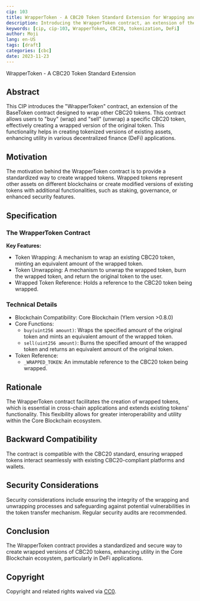 ```yaml
---
cip: 103
title: WrapperToken - A CBC20 Token Standard Extension for Wrapping and Unwrapping Tokens
description: Introducing the WrapperToken contract, an extension of the BaseToken contract for wrapping and unwrapping CBC20 tokens.
keywords: [cip, cip-103, WrapperToken, CBC20, tokenization, DeFi]
author: Moji
lang: en-US
tags: [draft]
categories: [cbc]
date: 2023-11-23
---
```


WrapperToken - A CBC20 Token Standard Extension

<!--truncate-->

## Abstract

This CIP introduces the "WrapperToken" contract, an extension of the BaseToken contract designed to wrap other CBC20 tokens. This contract allows users to "buy" (wrap) and "sell" (unwrap) a specific CBC20 token, effectively creating a wrapped version of the original token. This functionality helps in creating tokenized versions of existing assets, enhancing utility in various decentralized finance (DeFi) applications.

## Motivation

The motivation behind the WrapperToken contract is to provide a standardized way to create wrapped tokens. Wrapped tokens represent other assets on different blockchains or create modified versions of existing tokens with additional functionalities, such as staking, governance, or enhanced security features.

## Specification

### The WrapperToken Contract

**Key Features:**

- Token Wrapping: A mechanism to wrap an existing CBC20 token, minting an equivalent amount of the wrapped token.
- Token Unwrapping: A mechanism to unwrap the wrapped token, burn the wrapped token, and return the original token to the user.
- Wrapped Token Reference: Holds a reference to the CBC20 token being wrapped.

### Technical Details

- Blockchain Compatibility: Core Blockchain (Ylem version >0.8.0)
- Core Functions:
  - `buy(uint256 amount)`: Wraps the specified amount of the original token and mints an equivalent amount of the wrapped token.
  - `sell(uint256 amount)`: Burns the specified amount of the wrapped token and returns an equivalent amount of the original token.
- Token Reference:
  - `_WRAPPED_TOKEN`: An immutable reference to the CBC20 token being wrapped.

## Rationale

The WrapperToken contract facilitates the creation of wrapped tokens, which is essential in cross-chain applications and extends existing tokens' functionality. This flexibility allows for greater interoperability and utility within the Core Blockchain ecosystem.

## Backward Compatibility

The contract is compatible with the CBC20 standard, ensuring wrapped tokens interact seamlessly with existing CBC20-compliant platforms and wallets.

## Security Considerations

Security considerations include ensuring the integrity of the wrapping and unwrapping processes and safeguarding against potential vulnerabilities in the token transfer mechanism. Regular security audits are recommended.

## Conclusion

The WrapperToken contract provides a standardized and secure way to create wrapped versions of CBC20 tokens, enhancing utility in the Core Blockchain ecosystem, particularly in DeFi applications.

## Copyright

Copyright and related rights waived via [CC0](https://creativecommons.org/publicdomain/zero/1.0/).
